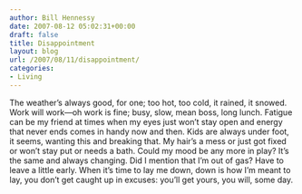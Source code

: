 ```yaml
---
author: Bill Hennessy
date: 2007-08-12 05:02:31+00:00
draft: false
title: Disappointment
layout: blog
url: /2007/08/11/disappointment/
categories:
- Living
---
```


The weather’s always good, for one;
too hot, too cold, it rained, it snowed.
Work will work—oh work is fine;
busy, slow, mean boss, long lunch.
Fatigue can be my friend at times
when my eyes just won’t stay open
and energy that never ends
comes in handy now and then.
Kids are always under foot, it seems,
wanting this and breaking that.
My hair’s a mess or just got fixed
or won’t stay put or needs a bath.
Could my mood be any more in play?
It’s the same and always changing.
Did I mention that I’m out of gas?
Have to leave a little early.
When it’s time to lay me down,
down is how I’m meant to lay,
you don’t get caught up in excuses:
you’ll get yours, you will, some day.

